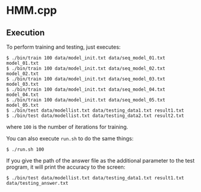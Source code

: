 # HMM.cpp

## Execution

To perform training and testing, just executes:

    $ ./bin/train 100 data/model_init.txt data/seq_model_01.txt model_01.txt 
    $ ./bin/train 100 data/model_init.txt data/seq_model_02.txt model_02.txt 
    $ ./bin/train 100 data/model_init.txt data/seq_model_03.txt model_03.txt 
    $ ./bin/train 100 data/model_init.txt data/seq_model_04.txt model_04.txt 
    $ ./bin/train 100 data/model_init.txt data/seq_model_05.txt model_05.txt 
    $ ./bin/test data/modellist.txt data/testing_data1.txt result1.txt
    $ ./bin/test data/modellist.txt data/testing_data2.txt result2.txt

where `100` is the number of iterations for training.

You can also execute `run.sh` to do the same things:

    $ ./run.sh 100

If you give the path of the answer file as the additional parameter to the test program, it will print the accuracy to the screen:

    $ ./bin/test data/modellist.txt data/testing_data1.txt result1.txt data/testing_answer.txt

